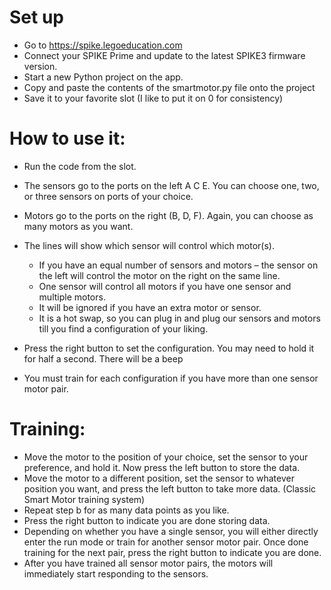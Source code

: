 # Set up
- Go to https://spike.legoeducation.com
- Connect your SPIKE Prime and update to the latest SPIKE3 firmware version.
- Start a new Python project on the app.
- Copy and paste the contents of the smartmotor.py file onto the project
- Save it to your favorite slot (I like to put it on 0 for consistency)

# How to use it:
- Run the code from the slot.
- The sensors go to the ports on the left A C E. You can choose one, two, or three sensors on ports of your choice.
- Motors go to the ports on the right (B, D, F). Again, you can choose as many motors as you want.
- The lines will show which sensor will control which motor(s).
  - If you have an equal number of sensors and motors – the sensor on the left will control the motor on the right on the same line.
  - One sensor will control all motors if you have one sensor and multiple motors.
  - It will be ignored if you have an extra motor or sensor.
  - It is a hot swap, so you can plug in and plug our sensors and motors till you find a configuration of your liking.

- Press the right button to set the configuration. You may need to hold it for half a second. There will be a beep
- You must train for each configuration if you have more than one sensor motor pair. 

# Training:
- Move the motor to the position of your choice, set the sensor to your preference, and hold it. Now press the left button to store the data.
- Move the motor to a different position, set the sensor to whatever position you want, and press the left button to take more data. (Classic Smart Motor training system)
- Repeat step b for as many data points as you like.
- Press the right button to indicate you are done storing data.
- Depending on whether you have a single sensor, you will either directly enter the run mode or train for another sensor motor pair. Once done training for the next pair, press the right button to indicate you are done.
- After you have trained all sensor motor pairs, the motors will immediately start responding to the sensors.
